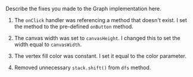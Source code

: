 Describe the fixes you made to the Graph implementation here.

1. The `onClick` handler was referencing a method that doesn't exist. I set the method to the pre-defined `onButton` method.

2. The canvas width was set to `canvasHeight`. I changed this to set the width equal to `canvasWidth`.

3. The vertex fill color was constant. I set it equal to the color parameter.

4. Removed unnecessary `stack.shift()` from `dfs` method.